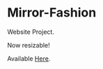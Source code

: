# Mirror-Fashion

Website Project.
 
Now resizable!

Available [Here](https://nullzeal.github.io/Mirror-Fashion/).

